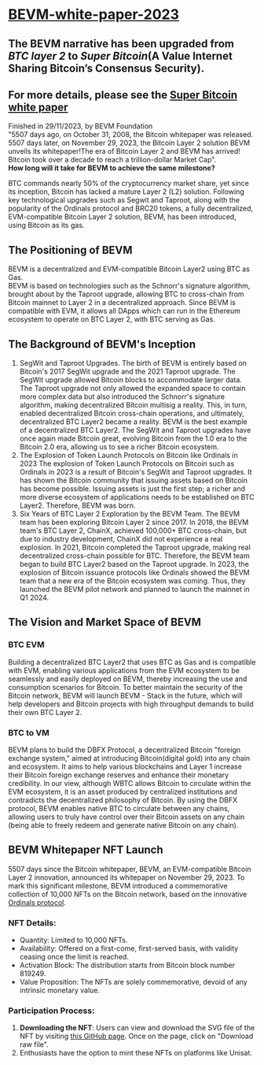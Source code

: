 # [BEVM-white-paper-2023](https://github.com/btclayer2/BEVM-white-paper/blob/main/BEVM%20%E2%80%94%20An%20EVM-compatible%20Bitcoin%20Layer%202.pdf)
## The BEVM narrative has been upgraded from ***BTC layer 2*** to ***Super Bitcoin***(A Value Internet Sharing Bitcoin’s Consensus Security).
## For more details, please see the [Super Bitcoin white paper](https://github.com/btclayer2/SuperBitcoin)
Finished in 29/11/2023, by BEVM Foundation  
"5507 days ago, on October 31, 2008, the Bitcoin whitepaper was released.  
5507 days later, on November 29, 2023, the Bitcoin Layer 2 solution BEVM unveils its whitepaper!The era of Bitcoin Layer 2 and BEVM has arrived!  
Bitcoin took over a decade to reach a trillion-dollar Market Cap".  
**How long will it take for BEVM to achieve the same milestone?**  
  
BTC commands nearly 50% of the cryptocurrency market share, yet since its inception, Bitcoin has lacked a mature Layer 2 (L2) solution. Following key technological upgrades such as Segwit and Taproot, along with the popularity of the Ordinals protocol and BRC20 tokens, a fully decentralized, EVM-compatible Bitcoin Layer 2 solution, BEVM, has been introduced, using Bitcoin as its gas.

## The Positioning of BEVM  
BEVM is a decentralized and EVM-compatible Bitcoin Layer2 using BTC as Gas.  
BEVM is based on technologies such as the Schnorr's signature algorithm, brought about by the Taproot upgrade, allowing BTC to cross-chain from Bitcoin mainnet to Layer 2 in a decentralized approach. Since BEVM is compatible with EVM, it allows all DApps which can run in the Ethereum ecosystem to operate on BTC Layer 2, with BTC serving as Gas.  
## The Background of BEVM's Inception 
1. SegWit and Taproot Upgrades. The birth of BEVM is entirely based on Bitcoin's 2017 SegWit upgrade and the 2021 Taproot upgrade. The SegWit upgrade allowed Bitcoin blocks to accommodate larger data. The Taproot upgrade not only allowed the expanded space to contain more complex data but also introduced the Schnorr's signature algorithm, making decentralized Bitcoin multisig a reality. This, in turn, enabled decentralized Bitcoin cross-chain operations, and ultimately, decentralized BTC Layer2 became a reality. BEVM is the best example of a decentralized BTC Layer2.
The SegWit and Taproot upgrades have once again made Bitcoin great, evolving Bitcoin from the 1.0 era to the Bitcoin 2.0 era, allowing us to see a richer Bitcoin ecosystem.
2. The Explosion of Token Launch Protocols on Bitcoin like Ordinals in 2023
The explosion of Token Launch Protocols on Bitcoin such as Ordinals in 2023 is a result of Bitcoin's SegWit and Taproot upgrades. It has shown the Bitcoin community that issuing assets based on Bitcoin has become possible. Issuing assets is just the first step; a richer and more diverse ecosystem of applications needs to be established on BTC Layer2. Therefore, BEVM was born.
3. Six Years of BTC Layer 2 Exploration by the BEVM Team. The BEVM team has been exploring Bitcoin Layer 2 since 2017. In 2018, the BEVM team's BTC Layer 2, ChainX, achieved 100,000+ BTC cross-chain, but due to industry development, ChainX did not experience a real explosion. In 2021, Bitcoin completed the Taproot upgrade, making real decentralized cross-chain possible for BTC. Therefore, the BEVM team began to build BTC Layer2 based on the Taproot upgrade. In 2023, the explosion of Bitcoin issuance protocols like Ordinals showed the BEVM team that a new era of the Bitcoin ecosystem was coming. Thus, they launched the BEVM pilot network and planned to launch the mainnet in Q1 2024.

   
## The Vision and Market Space of BEVM

### BTC EVM  
Building a decentralized  BTC Layer2 that uses BTC as Gas and is compatible with EVM, enabling various applications from the EVM ecosystem to be seamlessly and easily deployed on BEVM, thereby increasing the use and consumption scenarios for Bitcoin. To better maintain the security of the Bitcoin network, BEVM will launch BEVM - Stack in the future, which will help developers and Bitcoin projects with high throughput demands to build their own BTC Layer 2.  
### BTC to VM  
BEVM plans to build the DBFX Protocol, a decentralized Bitcoin "foreign exchange system," aimed at introducing Bitcoin(digital gold) into any chain and ecosystem. It aims to help various blockchains and Layer 1 increase their Bitcoin foreign exchange reserves and enhance their monetary credibility. In our view, although WBTC allows Bitcoin to circulate within the EVM ecosystem, it is an asset produced by centralized institutions and contradicts the decentralized philosophy of Bitcoin. By using the DBFX protocol, BEVM enables native BTC to circulate between any chains, allowing users to truly have control over their Bitcoin assets on any chain (being able to freely redeem and generate native Bitcoin on any chain).

## BEVM Whitepaper NFT Launch
5507 days since the Bitcoin whitepaper, BEVM, an EVM-compatible Bitcoin Layer 2 innovation, announced its whitepaper on November 29, 2023. To mark this significant milestone, BEVM introduced a commemorative collection of 10,000 NFTs on the Bitcoin network, based on the innovative [Ordinals protocol](https://github.com/ordinals/ord).

### NFT Details:
* Quantity: Limited to 10,000 NFTs.
* Availability: Offered on a first-come, first-served basis, with validity ceasing once the limit is reached.
* Activation Block: The distribution starts from Bitcoin block number 819249.
* Value Proposition: The NFTs are solely commemorative, devoid of any intrinsic monetary value.

### Participation Process:
1. **Downloading the NFT**: Users can view and download the SVG file of the NFT by visiting [this GitHub page](https://github.com/btclayer2/BEVM-white-paper/blob/main/bevm-whitepaper-nft.svg). Once on the page, click on "Download raw file". 
2. Enthusiasts have the option to mint these NFTs on platforms like Unisat.
